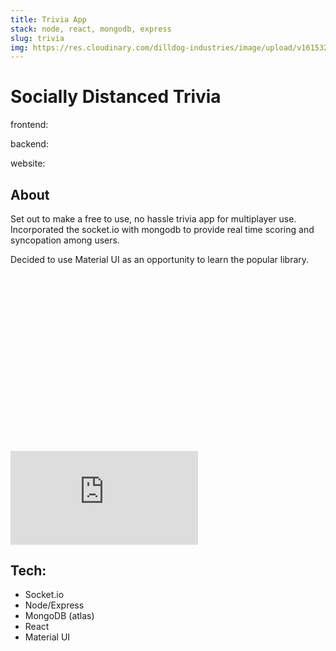 ```yaml
---
title: Trivia App
stack: node, react, mongodb, express
slug: trivia
img: https://res.cloudinary.com/dilldog-industries/image/upload/v1615327150/dills-corner/trivia-game.png
---
```


# Socially Distanced Trivia

frontend:

backend:

website:

## About

Set out to make a free to use, no hassle trivia app for multiplayer use. Incorporated the socket.io with mongodb to provide real time scoring and syncopation among users.

Decided to use Material UI as an opportunity to learn the popular library.

<div class="relative" style="padding-top: 56.25%">
<iframe class="absolute inset-0 w-full h-full my-4" src="https://www.youtube.com/embed/RgV-MHk8eD4?controls=0" frameborder="0" allow="accelerometer; autoplay; clipboard-write; encrypted-media; gyroscope; picture-in-picture" allowfullscreen></iframe>
</div>

## Tech:

- Socket.io
- Node/Express
- MongoDB (atlas)
- React
- Material UI

